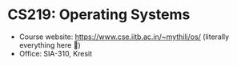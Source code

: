 # CS219: Operating Systems

- Course website: <https://www.cse.iitb.ac.in/~mythili/os/> (literally everything here :pray:)
- Office: SIA-310, Kresit
